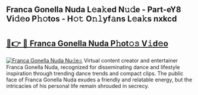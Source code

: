 ## Franca Gonella Nuda L𝚎a𝚔ed N𝚞𝚍e - Part-eY8 Vi𝚍𝚎o P𝚑𝚘tos - H𝚘𝚝 O𝚗𝚕yf𝚊ns L𝚎a𝚔s nxkcd

# <h2><a href="http://kf5f3fk.oniu.top/?m=Franca+Gonella+Nuda">🔗👉 🔴 Franca Gonella Nuda P𝚑ot𝚘𝚜 V𝚒d𝚎o</a></h2>

[![Franca Gonella Nuda Nu𝚍e𝚜](https://i.imgur.com/0qMVB7G.gif)](http://kf5f3fk.oniu.top/?m=Franca+Gonella+Nuda)
Virtual content creator and entertainer Franca Gonella Nuda, recognized for disseminating dance and lifestyle inspiration through trending dance trends and compact clips. The public face of Franca Gonella Nuda exudes a friendly and relatable energy, but the intricacies of his personal life remain shrouded in secrecy.  
